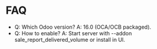 # FAQ

- Q: Which Odoo version? A: 16.0 (OCA/OCB packaged).
- Q: How to enable? A: Start server with --addon sale_report_delivered_volume or install in UI.
